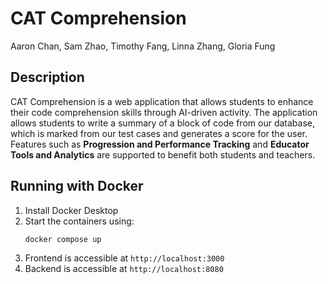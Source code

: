 # CAT Comprehension
Aaron Chan, Sam Zhao, Timothy Fang, Linna Zhang, Gloria Fung

## Description
CAT Comprehension is a web application that allows students to enhance their code comprehension skills through AI-driven activity.
The application allows students to write a summary of a block of code from our database, which is marked from our test cases and generates a score for the user.
Features such as **Progression and Performance Tracking** and **Educator Tools and Analytics** are supported to benefit both students and teachers.

## Running with Docker
1. Install Docker Desktop
2. Start the containers using:
    ```sh
    docker compose up
    ```
3. Frontend is accessible at `http://localhost:3000`
4. Backend is accessible at `http://localhost:8080`